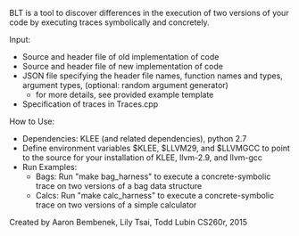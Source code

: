 BLT is a tool to discover differences in the execution of two versions of your code by executing traces symbolically and concretely.

Input:
- Source and header file of old implementation of code
- Source and header file of new implementation of code
- JSON file specifying the header file names, function names and types, argument types, (optional: random argument generator)
    - for more details, see provided example template
- Specification of traces in Traces.cpp

How to Use:
- Dependencies: KLEE (and related dependencies), python 2.7
- Define environment variables $KLEE, $LLVM29, and $LLVMGCC to point to the source for your installation of KLEE, llvm-2.9, and llvm-gcc
- Run Examples:
    - Bags: Run "make bag_harness" to execute a concrete-symbolic trace on two versions of a bag data structure
    - Calcs: Run "make calc_harness" to execute a concrete-symbolic trace on two versions of a simple calculator

Created by Aaron Bembenek, Lily Tsai, Todd Lubin
CS260r, 2015
